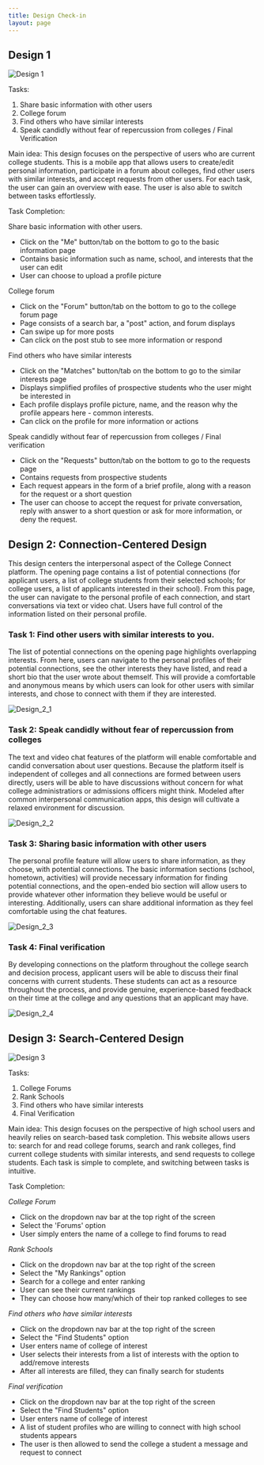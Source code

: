 ```yaml
---
title: Design Check-in
layout: page
---
```


## Design 1
![Design 1](/img/sketch_wei.png)

Tasks:
1.  Share basic information with other users
2.  College forum
3.  Find others who have similar interests
4.  Speak candidly without fear of repercussion from colleges /  Final Verification

Main idea:
This design focuses on the perspective of users who are current college students.  This is a mobile app that allows users to create/edit personal information, participate in a forum about colleges, find other users with similar interests, and accept requests from other users.  For each task, the user can gain an overview with ease.  The user is also able to switch between tasks effortlessly.

Task Completion:

Share basic information with other users.
  *  Click on the "Me" button/tab on the bottom to go to the basic information page
  *  Contains basic information such as name, school, and interests that the user can edit
  *  User can choose to upload a profile picture

College forum
  *  Click on the "Forum" button/tab on the bottom to go to the college forum page
  *  Page consists of a search bar, a "post" action, and forum displays 
  *  Can swipe up for more posts
  *  Can click on the post stub to see more information or respond

Find others who have similar interests
  *  Click on the "Matches" button/tab on the bottom to go to the similar interests page
  *  Displays simplified profiles of prospective students who the user might be interested in
  *  Each profile displays profile picture, name, and the reason why the profile appears here - common interests.
  *  Can click on the profile for more information or actions

Speak candidly without fear of repercussion from colleges / Final verification
  *  Click on the "Requests" button/tab on the bottom to go to the requests page
  *  Contains requests from prospective students
  *  Each request appears in the form of a brief profile, along with a reason for the request or a short question
  *  The user can choose to accept the request for private conversation, reply with answer to a short question or ask for more information, or deny the request. 


## Design 2: Connection-Centered Design

This design centers the interpersonal aspect of the College Connect platform.  The opening page contains a list of potential connections (for applicant users, a list of college students from their selected schools; for college users, a list of applicants interested in their school).  From this page, the user can navigate to the personal profile of each connection, and start conversations via text or video chat.  Users have full control of the information listed on their personal profile.

### Task 1: Find other users with similar interests to you.

The list of potential connections on the opening page highlights overlapping interests.  From here, users can navigate to the personal profiles of their potential connections, see the other interests they have listed, and read a short bio that the user wrote about themself.  This will provide a comfortable and anonymous means by which users can look for other users with similar interests, and chose to connect with them if they are interested.

![Design_2_1](/img/dm_t1.png)

### Task 2: Speak candidly without fear of repercussion from colleges

The text and video chat features of the platform will enable comfortable and candid conversation about user questions.  Because the platform itself is independent of colleges and all connections are formed between users directly, users will be able to have discussions without concern for what college administratiors or admissions officers might think.  Modeled after common interpersonal communication apps, this design will cultivate a relaxed environment for discussion.

![Design_2_2](/img/dm_t2.png)

### Task 3: Sharing basic information with other users

The personal profile feature will allow users to share information, as they choose, with potential connections.  The basic information sections (school, hometown, activities) will provide necessary information for finding potential connections, and the open-ended bio section will allow users to provide whatever other information they believe would be useful or interesting.  Additionally, users can share additional information as they feel comfortable using the chat features.

![Design_2_3](/img/dm_t3.png)

### Task 4: Final verification

By developing connections on the platform throughout the college search and decision process, applicant users will be able to discuss their final concerns with current students.  These students can act as a resource throughout the process, and provide genuine, experience-based feedback on their time at the college and any questions that an applicant may have.

![Design_2_4](/img/dm_t4.png)


## Design 3: Search-Centered Design
![Design 3](/img/dm_t5.png)

Tasks:
1.  College Forums
2.  Rank Schools
3.  Find others who have similar interests
4.  Final Verification

Main idea:
This design focuses on the perspective of high school users and heavily relies on search-based task completion. This website allows users to: search for and read college forums, search and rank colleges, find current college students with similar interests, and send requests to college students. Each task is simple to complete, and switching between tasks is intuitive.

Task Completion:

_College Forum_
  *  Click on the dropdown nav bar at the top right of the screen
  *  Select the 'Forums' option
  *  User simply enters the name of a college to find forums to read

_Rank Schools_
  *  Click on the dropdown nav bar at the top right of the screen
  *  Select the "My Rankings" option
  *  Search for a college and enter ranking 
  *  User can see their current rankings
  *  They can choose how many/which of their top ranked colleges to see

_Find others who have similar interests_
  *  Click on the dropdown nav bar at the top right of the screen
  *  Select the "Find Students" option
  *  User enters name of college of interest
  *  User selects their interests from a list of interests with the option to add/remove interests
  *  After all interests are filled, they can finally search for students

_Final verification_
  *  Click on the dropdown nav bar at the top right of the screen
  *  Select the "Find Students" option
  *  User enters name of college of interest
  *  A list of student profiles who are willing to connect with high school students appears
  *  The user is then allowed to send the college a student a message and request to connect
